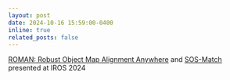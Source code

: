 ```yaml
---
layout: post
date: 2024-10-16 15:59:00-0400
inline: true
related_posts: false
---
```


[ROMAN: Robust Object Map Alignment Anywhere](https://acl.mit.edu/ROMAN/) and [SOS-Match](https://acl.mit.edu/SOS-Match/) presented at IROS 2024
